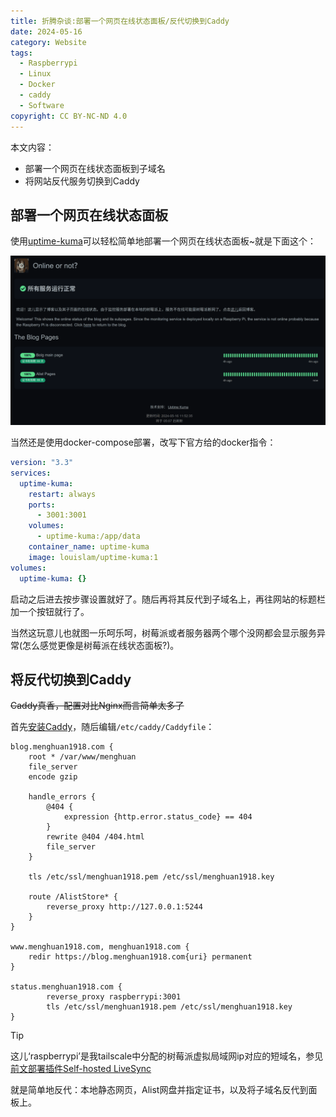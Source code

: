 ```yaml
---
title: 折腾杂谈:部署一个网页在线状态面板/反代切换到Caddy
date: 2024-05-16
category: Website
tags:
  - Raspberrypi
  - Linux
  - Docker
  - caddy
  - Software
copyright: CC BY-NC-ND 4.0
---
```


本文内容：
- 部署一个网页在线状态面板到子域名
- 将网站反代服务切换到Caddy

<!-- more -->

## 部署一个网页在线状态面板
使用[uptime-kuma](https://github.com/louislam/uptime-kuma)可以轻松简单地部署一个网页在线状态面板~就是下面这个：

![虽然没啥用，就单纯弄着玩](../images/12/status.png)

当然还是使用docker-compose部署，改写下官方给的docker指令：

```yml
version: "3.3"
services:
  uptime-kuma:
    restart: always
    ports:
      - 3001:3001
    volumes:
      - uptime-kuma:/app/data
    container_name: uptime-kuma
    image: louislam/uptime-kuma:1
volumes:
  uptime-kuma: {}
```

启动之后进去按步骤设置就好了。随后再将其反代到子域名上，再往网站的标题栏加一个按钮就行了。

当然这玩意儿也就图一乐呵乐呵，树莓派或者服务器两个哪个没网都会显示服务异常(怎么感觉更像是树莓派在线状态面板?)。

## 将反代切换到Caddy
~~Caddy真香，配置对比Nginx而言简单太多了~~

首先[安装Caddy](https://caddyserver.com/docs/install)，随后编辑`/etc/caddy/Caddyfile`：

```Caddyfile
blog.menghuan1918.com {
    root * /var/www/menghuan
    file_server
    encode gzip

    handle_errors {
        @404 {
            expression {http.error.status_code} == 404
        }
        rewrite @404 /404.html
        file_server
    }

    tls /etc/ssl/menghuan1918.pem /etc/ssl/menghuan1918.key

    route /AlistStore* {
        reverse_proxy http://127.0.0.1:5244
    }
}

www.menghuan1918.com, menghuan1918.com {
    redir https://blog.menghuan1918.com{uri} permanent
}

status.menghuan1918.com {
        reverse_proxy raspberrypi:3001
        tls /etc/ssl/menghuan1918.pem /etc/ssl/menghuan1918.key
}
```

> [!tip]
> 这儿‘raspberrypi’是我tailscale中分配的树莓派虚拟局域网ip对应的短域名，参见[前文部署插件Self-hosted LiveSync](https://blog.menghuan1918.com/posts/Set_up_LiveSync_Obsidian.html)

就是简单地反代：本地静态网页，Alist网盘并指定证书，以及将子域名反代到面板上。